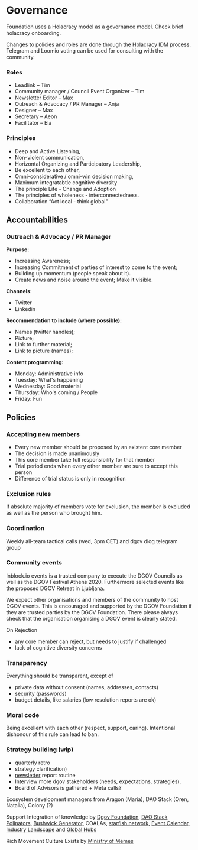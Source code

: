 # Governance

Foundation uses a Holacracy model as a governance model. Check brief holacracy onboarding.

Changes to policies and roles are done through the Holacracy IDM process. Telegram and Loomio voting can be used for consulting with the community.

### Roles

* Leadlink – Tim
* Community manager / Council Event Organizer – Tim
* Newsletter Editor – Max
* Outreach & Advocacy / PR Manager – Anja
* Designer – Max
* Secretary – Aeon
* Facilitator – Ela

### Principles

* Deep and Active Listening,
* Non-violent communication, 
* Horizontal Organizing and Participatory Leadership,
* Be excellent to each other,
* Omni-considerative / omni-win decision making,
* Maximum integratabtle cognitive diversity
* The principle Life - Change and Adoption
* The principles of wholeness - interconnectedness.
* Collaboration “Act local - think global"

## Accountabilities

### Outreach & Advocacy / PR Manager

**Purpose:**

* Increasing Awareness;
* Increasing Commitment of parties of interest to come to the event;
* Building up momentum \(people speak about it\).
* Create news and noise around the event; Make it visible.

**Channels:**

* Twitter
* Linkedin

**Recommendation to include \(where possible\):**

* Names \(twitter handles\);
* Picture;
* Link to further material;
* Link to picture \(names\);

**Content programming:**

* Monday: Administrative info
* Tuesday: What's happening
* Wednesday: Good material
* Thursday: Who's coming / People
* Friday: Fun

## Policies

### Accepting new members

* Every new member should be proposed by an existent core member
* The decision is made unanimously
* This core member take full responsibility for that member
* Trial period ends when every other member are sure to accept this person
* Difference of trial status is only in recognition

### Exclusion rules

If absolute majority of members vote for exclusion, the member is excluded as well as the person who brought him.

### Coordination

Weekly all-team tactical calls \(wed, 3pm CET\) and dgov dlog telegram group

### Community events

Inblock.io events is a trusted company to execute the DGOV Councils as well as the DGOV Festival Athens 2020. Furthermore selected events like the proposed DGOV Retreat in Ljubljana.

We expect other organisations and members of the community to host DGOV events. This is encouraged and supported by the DGOV Foundation if they are trusted parties by the DGOV Foundation. There please always check that the organisation organising a DGOV event is clearly stated.

On Rejection

* any core member can reject, but needs to justify if challenged
* lack of cognitive diversity concerns

### Transparency

Everything should be transparent, except of 

* private data without consent \(names, addresses, contacts\)
* security \(passwords\)
* budget details, like salaries \(low resolution reports are ok\)

### Moral code

Being excellent with each other \(respect, support, caring\). Intentional dishonour of this rule can lead to ban.

### Strategy building \(wip\)

* quarterly retro
* strategy clarification\)
* [newsletter](../newsletter/) report routine
* Interview more dgov stakeholders \(needs, expectations, strategies\).
* Board of Advisors is gathered + Meta calls?

Ecosystem development managers from Aragon \(Maria\), DAO Stack \(Oren, Natalia\), Colony \(?\)

Support Integration of knowledge by [Dgov Foundation](https://dgov.foundation/), [DAO Stack Polinators](https://t.me/joinchat/HfsmOEXV0YP6P5rGmRBaCQ), [Bushwick Generator](https://www.thebushwickgenerator.com/), COALAs, [starfish network](https://www.starfish.network/), [Event Calendar](../dgov-industry-landscape.md), [Industry Landscape](../dgov-industry-landscape.md) and [Global Hubs]()

Rich Movement Culture Exists by [Ministry of Memes](https://t.me/MinistryofMemes)

